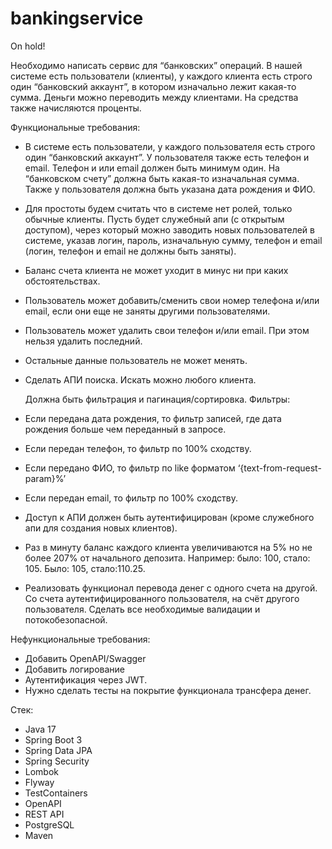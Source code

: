 # bankingservice
On hold!

Необходимо написать сервис для “банковских” операций. В нашей системе есть пользователи (клиенты), у каждого клиента есть строго один “банковский аккаунт”, в котором изначально лежит какая-то сумма. Деньги можно переводить между клиентами. На средства также начисляются проценты.

Функциональные требования:
- В системе есть пользователи, у каждого пользователя есть строго один “банковский аккаунт”. У пользователя также есть телефон и email. Телефон и или email должен быть минимум один. На “банковском счету” должна быть какая-то изначальная сумма. Также у пользователя должна быть указана дата рождения и ФИО.
- Для простоты будем считать что в системе нет ролей, только обычные клиенты. Пусть будет служебный апи (с открытым доступом), через который можно заводить новых пользователей в системе, указав логин, пароль, изначальную сумму, телефон и email (логин, телефон и email не должны быть заняты). 
- Баланс счета клиента не может уходит в минус ни при каких обстоятельствах.
- Пользователь может добавить/сменить свои номер телефона и/или email, если они еще не заняты другими пользователями.
- Пользователь может удалить свои телефон и/или email. При этом нельзя удалить последний.
- Остальные данные пользователь не может менять.
- Сделать АПИ поиска. Искать можно любого клиента.

  Должна быть фильтрация и пагинация/сортировка. Фильтры:
- Если передана дата рождения, то фильтр записей, где дата рождения больше чем переданный в запросе.
- Если передан телефон, то фильтр по 100% сходству.
- Если передано ФИО, то фильтр по like форматом ‘{text-from-request-param}%’
- Если передан email, то фильтр по 100% сходству. 
- Доступ к АПИ должен быть аутентифицирован (кроме служебного апи для создания новых клиентов).
- Раз в минуту баланс каждого клиента увеличиваются на 5% но не более 207% от начального депозита. Например: было: 100, стало: 105. Было: 105, стало:110.25.
- Реализовать функционал перевода денег с одного счета на другой. Со счета аутентифицированного пользователя, на счёт другого пользователя. Сделать все необходимые валидации и потокобезопасной.


Нефункциональные требования:
- Добавить OpenAPI/Swagger
- Добавить логирование
- Аутентификация через JWT.
- Нужно сделать тесты на покрытие функционала трансфера денег.

Стек:
- Java 17
- Spring Boot 3
- Spring Data JPA
- Spring Security
- Lombok
- Flyway
- TestContainers
- OpenAPI
- REST API
- PostgreSQL
- Maven
